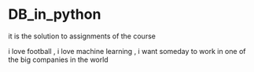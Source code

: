# DB_in_python
it is the solution to assignments of the course

i love football , i love machine learning , i want someday to work in one of the big companies in the world
